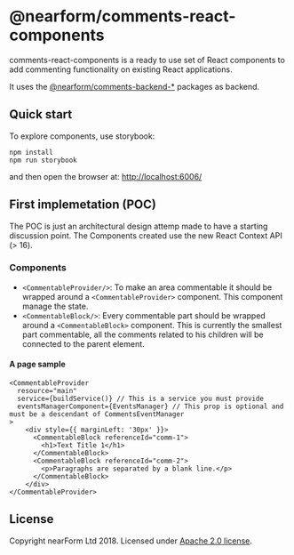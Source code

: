 # @nearform/comments-react-components

comments-react-components is a ready to use set of React components to add commenting functionality on existing React applications.

It uses the [@nearform/comments-backend-\*][comments] packages as backend.

## Quick start

To explore components, use storybook:

```
npm install
npm run storybook
```

and then open the browser at: [http://localhost:6006/](http://localhost:6006/)

## First implemetation (POC)

The POC is just an architectural design attemp made to have a starting discussion point.
The Components created use the new React Context API (> 16).

### Components

* `<CommentableProvider/>`: To make an area commentable it should be wrapped around a `<CommentableProvider>` component. This component manage the state.
* `<CommentableBlock/>`: Every commentable part should be wrapped around a `<CommentableBlock>` component. This is currently the smallest part commentable, all the comments related to his children will be connected to the parent element.

#### A page sample

```
<CommentableProvider
  resource="main"
  service={buildService()} // This is a service you must provide
  eventsManagerComponent={EventsManager} // This prop is optional and must be a descendant of CommentsEventManager
>
    <div style={{ marginLeft: '30px' }}>
      <CommentableBlock referenceId="comm-1">
        <h1>Text Title 1</h1>
      </CommentableBlock>
      <CommentableBlock referenceId="comm-2">
        <p>Paragraphs are separated by a blank line.</p>
      </CommentableBlock>
    </div>
</CommentableProvider>
```

## License

Copyright nearForm Ltd 2018. Licensed under [Apache 2.0 license][license].

[comments]: https://github.com/nearform/comments/tree/master/packages
[license]: ./LICENSE.md

